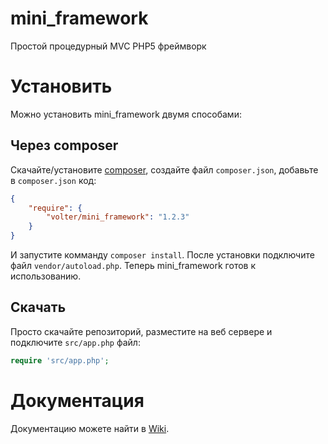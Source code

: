 # mini_framework

Простой процедурный MVC PHP5 фреймворк

# Установить

Можно установить mini_framework двумя способами:

## Через composer

Скачайте/установите [composer](https://getcomposer.org/doc/00-intro.md), создайте файл `composer.json`, добавьте в `composer.json` код:

```json
{
    "require": {
        "volter/mini_framework": "1.2.3"
    }
}
```

И запустите комманду `composer install`. После установки подключите файл `vendor/autoload.php`. Теперь mini_framework готов к использованию.

## Скачать

Просто скачайте репозиторий, разместите на веб сервере и подключите `src/app.php` файл:

```php
require 'src/app.php';
```

# Документация

Документацию можете найти в [Wiki](https://github.com/Volter9/mini_framework/wiki).